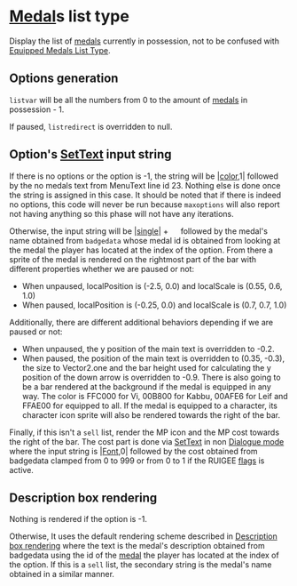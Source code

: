 # [Medal](../../Enums%20and%20IDs/Medal.md)s list type

Display the list of [medals](../../Enums%20and%20IDs/Medal.md) currently in possession, not to be confused with [Equipped Medals List Type](Equipped%20Medals%20List%20Type.md).

## Options generation

`listvar` will be all the numbers from 0 to the amount of [medals](../../Enums%20and%20IDs/Medal.md) in possession - 1.

If paused, `listredirect` is overridden to null.

## Option's [SetText](../../SetText/SetText.md) input string

If there is no options or the option is -1, the string will be |[color](../../SetText/Individual%20commands/Color.md),1| followed by the no medals text from MenuText line id 23. Nothing else is done once the string is assigned in this case. It should be noted that if there is indeed no options, this code will never be run because `maxoptions` will also report not having anything so this phase will not have any iterations.

Otherwise, the input string will be |[single](../../SetText/Individual%20commands/Single.md)\| + `  ` followed by the medal's name obtained from `badgedata` whose medal id is obtained from looking at the medal the player has located at the index of the option. From there a sprite of the medal is rendered on the rightmost part of the bar with different properties whether we are paused or not:

* When unpaused, localPosition is (-2.5, 0.0) and localScale is (0.55, 0.6, 1.0)
* When paused, localPosition is (-0.25, 0.0) and localScale is (0.7, 0.7, 1.0)

Additionally, there are different additional behaviors depending if we are paused or not:

* When unpaused, the y position of the main text is overridden to -0.2.
* When paused, the position of the main text is overridden to (0.35, -0.3), the size to Vector2.one and the bar height used for calculating the y position of the down arrow is overridden to -0.9. There is also going to be a bar rendered at the background if the medal is equipped in any way. The color is FFC000 for Vi, 00B800 for Kabbu, 00AFE6 for Leif and FFAE00 for equipped to all. If the medal is equipped to a character, its character icon sprite will also be rendered towards the right of the bar.

Finally, if this isn't a `sell` list, render the MP icon and the MP cost towards the right of the bar. The cost part is done via [SetText](../../SetText/SetText.md) in non [Dialogue mode](../../SetText/Dialogue%20mode.md) where the input string is |[Font](../../SetText/Individual%20commands/Font.md),0| followed by the cost obtained from badgedata clamped from 0 to 999 or from 0 to 1 if the RUIGEE [flags](../../Flags%20arrays/flags.md) is active.

## Description box rendering

Nothing is rendered if the option is -1.

Otherwise, It uses the default rendering scheme described in [Description box rendering](../ShowItemList%20Life%20Cycle/Description%20box%20rendering.md) where the text is the medal's description obtained from badgedata using the id of the [medal](../../Enums%20and%20IDs/Medal.md) the player has located at the index of the option. If this is a `sell` list, the secondary string is the medal's name obtained in a similar manner.
